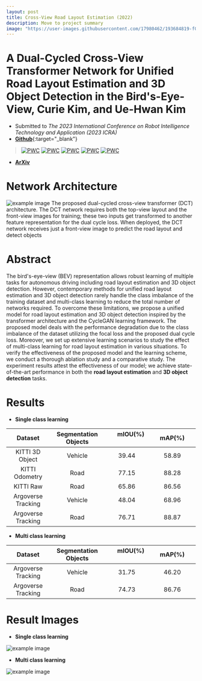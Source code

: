 ```yaml
---
layout: post
title: Cross-View Road Layout Estimation (2022)
description: Move to project summary
image: "https://user-images.githubusercontent.com/17980462/193684819-f0e9b9c0-689d-4cf4-b6d2-a66187eca57f.png"
---
```


A Dual-Cycled Cross-View Transformer Network for Unified Road Layout Estimation and 3D Object Detection in the Bird's-Eye-View, Curie Kim, and Ue-Hwan Kim
============
* Submitted to *The 2023 International Conference on Robot Intelligence Technology and Application (2023 ICRA)*
* [**Github**](https://github.com/AutoCompSysLab/DCTNet){:target="_blank"}

> [![PWC](https://img.shields.io/endpoint.svg?url=https://paperswithcode.com/badge/a-dual-cycled-cross-view-transformer-network/monocular-cross-view-road-scene-parsing-1)](https://paperswithcode.com/sota/monocular-cross-view-road-scene-parsing-1?p=a-dual-cycled-cross-view-transformer-network)
[![PWC](https://img.shields.io/endpoint.svg?url=https://paperswithcode.com/badge/a-dual-cycled-cross-view-transformer-network/monocular-cross-view-road-scene-parsing-road-2)](https://paperswithcode.com/sota/monocular-cross-view-road-scene-parsing-road-2?p=a-dual-cycled-cross-view-transformer-network)
[![PWC](https://img.shields.io/endpoint.svg?url=https://paperswithcode.com/badge/a-dual-cycled-cross-view-transformer-network/monocular-cross-view-road-scene-parsing)](https://paperswithcode.com/sota/monocular-cross-view-road-scene-parsing?p=a-dual-cycled-cross-view-transformer-network)
[![PWC](https://img.shields.io/endpoint.svg?url=https://paperswithcode.com/badge/a-dual-cycled-cross-view-transformer-network/monocular-cross-view-road-scene-parsing-road)](https://paperswithcode.com/sota/monocular-cross-view-road-scene-parsing-road?p=a-dual-cycled-cross-view-transformer-network)
[![PWC](https://img.shields.io/endpoint.svg?url=https://paperswithcode.com/badge/a-dual-cycled-cross-view-transformer-network/monocular-cross-view-road-scene-parsing-road-1)](https://paperswithcode.com/sota/monocular-cross-view-road-scene-parsing-road-1?p=a-dual-cycled-cross-view-transformer-network)


* [**ArXiv**](https://arxiv.org/abs/2209.08844)

Network Architecture
============
![example image](https://user-images.githubusercontent.com/17980462/191461740-47ae6379-439a-4af3-bed9-ff60cc678b8d.png)
The proposed dual-cycled cross-view transformer (DCT) architecture. The DCT network requires both the top-view layout and the front-view
images for training; these two inputs get transformed to another feature representation for the dual cycle loss. When deployed, the DCT network receives just a front-view image to predict the road layout and detect objects


Abstract
============
The bird's-eye-view (BEV) representation allows robust learning of multiple tasks for autonomous driving including road layout estimation and 3D object detection. However, contemporary methods for unified road layout estimation and 3D object detection rarely handle the class imbalance of the training dataset and multi-class learning to reduce the total number of networks required. To overcome these limitations, we propose a unified model for road layout estimation and 3D object detection inspired by the transformer architecture and the CycleGAN learning framework. The proposed model deals with the performance degradation due to the class imbalance of the dataset utilizing the focal loss and the proposed dual cycle loss. Moreover, we set up extensive learning scenarios to study the effect of multi-class learning for road layout estimation in various situations. To verify the effectiveness of the proposed model and the learning scheme, we conduct a thorough ablation study and a comparative study. The experiment results attest the effectiveness of our model; we achieve state-of-the-art performance in both the **road layout estimation** and **3D object detection** tasks.



Results
============

* **Single class learning**

| Dataset           |Segmentation Objects   | &nbsp;&nbsp;&nbsp;&nbsp;&nbsp;mIOU(%) &nbsp;&nbsp;&nbsp;&nbsp;&nbsp;| &nbsp;&nbsp;&nbsp;&nbsp;&nbsp;mAP(%)&nbsp;&nbsp;&nbsp;&nbsp;&nbsp;|                                                                                                 
| :----------------: |:---------------------: | :-------:| :-----:|                                                                                                           
| KITTI 3D Object   | Vehicle               |  39.44  | 58.89 | 
| KITTI Odometry    | Road                  |  77.15  | 88.28 | 
| KITTI Raw         | Road                  |  65.86  | 86.56 | 
| Argoverse Tracking| Vehicle               |  48.04  | 68.96 |
| Argoverse Tracking| Road                  |  76.71  | 88.87 | 

* **Multi class learning**

| Dataset           |Segmentation Objects   | &nbsp;&nbsp;&nbsp;&nbsp;&nbsp;mIOU(%) &nbsp;&nbsp;&nbsp;&nbsp;&nbsp;| &nbsp;&nbsp;&nbsp;&nbsp;&nbsp;mAP(%)&nbsp;&nbsp;&nbsp;&nbsp;&nbsp;|                                                                                                 
| :--------:           | :-----:     | :----:   | :----: | 
| Argoverse Tracking | Vehicle    |  31.75  | 46.20 |
| Argoverse Tracking | Road    |  74.73  | 86.76  |  





Result Images
============
* **Single class learning**

![example image](https://user-images.githubusercontent.com/17980462/191462025-9de54e5d-dc55-4bda-ac81-b8c788a6be95.png "An exemplary image")

* **Multi class learning**


![example image](https://user-images.githubusercontent.com/17980462/191462014-22d4f561-7ded-4cdf-9e5d-db7cdbb0aa48.png "An exemplary image")

